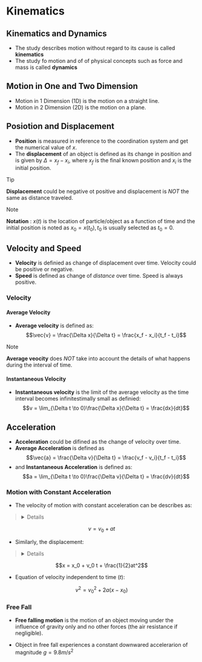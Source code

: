 # Kinematics

## Kinematics and Dynamics

* The study describes motion without regard to its cause is called **kinematics**
* The study fo motion and of of physical concepts such as force and mass is called **dynamics**

## Motion in One and Two Dimension

* Motion in 1 Dimension (1D) is the motion on a straight line.
* Motion in 2 Dimension (2D) is the motion on a plane.

## Posiotion and Displacement

* **Position** is measured in reference to the coordination system and get the numerical value of $x$.
* The **displacement** of an object is defined as its change in position and is given by $\Delta = x_f - x_i$, where $x_f$ is the final known position and $x_i$ is the initial position.

> [!TIP]
> **Displacement** could be negative ot positive and displacement is *NOT* the same as distance traveled.

> [!NOTE]
> **Notation** : $x(t)$ is the location of particle/object as a function of time and the initial position is noted as $x_0 = x(t_0), t_0$ is usually selected as $t_0 = 0$.

## Velocity and Speed

* **Velocity** is definied as change of displacement over time. Velocity could be positive or negative.
* **Speed** is defined as change of *distance* over time. Speed is always positive.

### Velocity

#### Average Velocity

* **Average velocity** is defined as: 
$$\vec{v} = \frac{\Delta x}{\Delta t} = \frac{x_f - x_i}{t_f - t_i}$$

> [!NOTE]
> **Average veocity** does *NOT* take into account the details of what happens during the interval of time.

#### Instantaneous Velocity

* **Instantaneous velocity** is the limit of the average velocity as the time interval becomes infinitestimally small as definied: 
$$v = \lim_{\Delta t \to 0}\frac{\Delta x}{\Delta t} = \frac{dx}{dt}$$

## Acceleration

* **Acceleration** could be difined as the change of velocity over time.
* **Average Acceleration** is defined as
$$\vec{a} = \frac{\Delta v}{\Delta t} = \frac{v_f - v_i}{t_f - t_i}$$
* and **Instantaneous Acceleration** is defined as:
$$a = \lim_{\Delta t \to 0}\frac{\Delta v}{\Delta t} = \frac{dv}{dt}$$

### Motion with Constant Acceleration

* The velocity of motion with constant acceleration can be describes as:

> <details>    
>   $$a = \frac{dv}{dt} \Rightarrow dv = adt$$
> 
>   $$\int_{v_0}^{v_t}dv = \int_{t_0}^{t}adt = a \int_{t_0}^{t}dt = a(t - t_0)$$
> 
>   $$v - v_0 = a(t - t_0) = at \text{ as } (t_0 = 0)$$
> </details>

$$v = v_0 + at$$ 

* Similarly, the displacement:

> <details>
>   $$v = \frac{dx}{dt} \Rightarrow dx = (v)dt = (v_0 + at)dt$$
> 
>   $$\int_{x_0}^{x}dx = \int_{t_0}^{t}v_0 + a \int_{t_0}^{t}t = v_0(t - t_0) + \frac{1}{2}a(t^2 - t^2_0)$$
>
>   $$x - x_0 = v_0(t - t_0) + \frac{1}{2}a(t^2 - t^2_0) = v_0 t + \frac{1}{2}a t^2 \text{ as } (t_0 = 0)$$
> </details>
$$x = x_0 + v_0 t + \frac{1}{2}at^2$$

* Equation of velocity independent to time $(t)$:

$$v^2 = v^2_0 + 2a(x - x_0)$$

### Free Fall

* **Free falling motion** is the motion of an object moving under the influence of gravity only and no other forces (the air resistance if negligible).

* Object in free fall experiences a constant downwared accelerarion of magnitude $g = 9.8 m/s^2$
